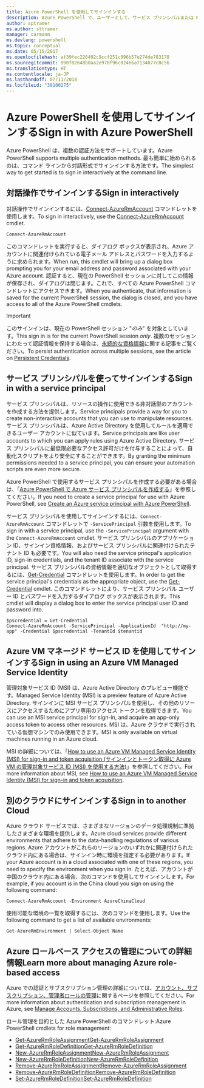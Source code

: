 ```yaml
---
title: Azure PowerShell を使用してサインインする
description: Azure PowerShell で、ユーザーとして、サービス プリンシパルまたは MSI を使用してサインインする方法。
author: sptramer
ms.author: sttramer
manager: carmonm
ms.devlang: powershell
ms.topic: conceptual
ms.date: 05/15/2017
ms.openlocfilehash: af39fec226492c9ccf251c996b57e274de783178
ms.sourcegitcommit: 990f82648b0aa2e970f96c02466a7134077c8c56
ms.translationtype: HT
ms.contentlocale: ja-JP
ms.lasthandoff: 07/11/2018
ms.locfileid: "38100275"
---
```

# <a name="sign-in-with-azure-powershell"></a><span data-ttu-id="7fbb7-103">Azure PowerShell を使用してサインインする</span><span class="sxs-lookup"><span data-stu-id="7fbb7-103">Sign in with Azure PowerShell</span></span>

<span data-ttu-id="7fbb7-104">Azure PowerShell は、複数の認証方法をサポートしています。</span><span class="sxs-lookup"><span data-stu-id="7fbb7-104">Azure PowerShell supports multiple authentication methods.</span></span> <span data-ttu-id="7fbb7-105">最も簡単に始められるのは、コマンド ラインから対話形式でサインインする方法です。</span><span class="sxs-lookup"><span data-stu-id="7fbb7-105">The simplest way to get started is to sign in interactively at the command line.</span></span>

## <a name="sign-in-interactively"></a><span data-ttu-id="7fbb7-106">対話操作でサインインする</span><span class="sxs-lookup"><span data-stu-id="7fbb7-106">Sign in interactively</span></span>

<span data-ttu-id="7fbb7-107">対話操作でサインインするには、[Connect-AzureRmAccount](/powershell/module/azurerm.profile/connect-azurermaccount) コマンドレットを使用します。</span><span class="sxs-lookup"><span data-stu-id="7fbb7-107">To sign in interactively, use the [Connect-AzureRmAccount](/powershell/module/azurerm.profile/connect-azurermaccount) cmdlet.</span></span>

```azurepowershell
Connect-AzureRmAccount
```

<span data-ttu-id="7fbb7-108">このコマンドレットを実行すると、ダイアログ ボックスが表示され、Azure アカウントに関連付けられている電子メール アドレスとパスワードを入力するように求められます。</span><span class="sxs-lookup"><span data-stu-id="7fbb7-108">When run, this cmdlet will bring up a dialog box prompting you for your email address and password associated with your Azure account.</span></span> <span data-ttu-id="7fbb7-109">認証すると、現在の PowerShell セッションに対してこの情報が保存され、ダイアログは閉じます。これで、すべての Azure PowerShell コマンドレットにアクセスできます。</span><span class="sxs-lookup"><span data-stu-id="7fbb7-109">When you authenticate, that information is saved for the current PowerShell session, the dialog is closed, and you have access to all of the Azure PowerShell cmdlets.</span></span>

> [!IMPORTANT]
> <span data-ttu-id="7fbb7-110">このサインインは、現在の PowerShell セッション "_のみ_" を対象としています。</span><span class="sxs-lookup"><span data-stu-id="7fbb7-110">This sign in is for the current PowerShell session _only_.</span></span> <span data-ttu-id="7fbb7-111">複数のセッションにわたって認証情報を保持する場合は、[永続的な資格情報](context-persistence.md)に関する記事をご覧ください。</span><span class="sxs-lookup"><span data-stu-id="7fbb7-111">To persist authentication across multiple sessions, see the article on [Persistent Credentials](context-persistence.md).</span></span>

## <a name="sign-in-with-a-service-principal"></a><span data-ttu-id="7fbb7-112">サービス プリンシパルを使ってサインインする</span><span class="sxs-lookup"><span data-stu-id="7fbb7-112">Sign in with a service principal</span></span>

<span data-ttu-id="7fbb7-113">サービス プリンシパルは、リソースの操作に使用できる非対話型のアカウントを作成する方法を提供します。</span><span class="sxs-lookup"><span data-stu-id="7fbb7-113">Service principals provide a way for you to create non-interactive accounts that you can use to manipulate resources.</span></span> <span data-ttu-id="7fbb7-114">サービス プリンシパルは、Azure Active Directory を使用してルールを適用できるユーザー アカウントに似ています。</span><span class="sxs-lookup"><span data-stu-id="7fbb7-114">Service principals are like user accounts to which you can apply rules using Azure Active Directory.</span></span> <span data-ttu-id="7fbb7-115">サービス プリンシパルに最低限必要なアクセス許可だけを付与することによって、自動化スクリプトをより安全にすることができます。</span><span class="sxs-lookup"><span data-stu-id="7fbb7-115">By granting the minimum permissions needed to a service principal, you can ensure your automation scripts are even more secure.</span></span>

<span data-ttu-id="7fbb7-116">Azure PowerShell で使用するサービス プリンシパルを作成する必要がある場合は、「[Azure PowerShell で Azure サービス プリンシパルを作成する](create-azure-service-principal-azureps.md)」を参照してください。</span><span class="sxs-lookup"><span data-stu-id="7fbb7-116">If you need to create a service principal for use with Azure PowerShell, see [Create an Azure service principal with Azure PowerShell](create-azure-service-principal-azureps.md).</span></span>

<span data-ttu-id="7fbb7-117">サービス プリンシパルを使用してサインインするには、`Connect-AzureRmAccount` コマンドレットで `-ServicePrincipal` 引数を使用します。</span><span class="sxs-lookup"><span data-stu-id="7fbb7-117">To sign in with a service principal, use the `-ServicePrincipal` argument with the `Connect-AzureRmAccount` cmdlet.</span></span> <span data-ttu-id="7fbb7-118">サービス プリンシパルのアプリケーション ID、サインイン資格情報、およびサービス プリンシパルに関連付けられたテナント ID も必要です。</span><span class="sxs-lookup"><span data-stu-id="7fbb7-118">You will also need the service princpal's application ID, sign-in credentials, and the tenant ID associate with the service principal.</span></span> <span data-ttu-id="7fbb7-119">サービス プリンシパルの資格情報を適切なオブジェクトとして取得するには、[Get-Credential](/powershell/module/microsoft.powershell.security/get-credential) コマンドレットを使用します。</span><span class="sxs-lookup"><span data-stu-id="7fbb7-119">In order to get the service principal's credentials as the appropriate object, use the [Get-Credential](/powershell/module/microsoft.powershell.security/get-credential) cmdlet.</span></span> <span data-ttu-id="7fbb7-120">このコマンドレットにより、サービス プリンシパル ユーザー ID とパスワードを入力するダイアログ ボックスが表示されます。</span><span class="sxs-lookup"><span data-stu-id="7fbb7-120">This cmdlet will display a dialog box to enter the service principal user ID and password into.</span></span>

```azurepowershell-interactive
$pscredential = Get-Credential
Connect-AzureRmAccount -ServicePrincipal -ApplicationId  "http://my-app" -Credential $pscredential -TenantId $tenantid
```

## <a name="sign-in-using-an-azure-vm-managed-service-identity"></a><span data-ttu-id="7fbb7-121">Azure VM マネージド サービス ID を使用してサインインする</span><span class="sxs-lookup"><span data-stu-id="7fbb7-121">Sign in using an Azure VM Managed Service Identity</span></span>

<span data-ttu-id="7fbb7-122">管理対象サービス ID (MSI) は、Azure Active Directory のプレビュー機能です。</span><span class="sxs-lookup"><span data-stu-id="7fbb7-122">Managed Service Identity (MSI) is a preview feature of Azure Active Directory.</span></span> <span data-ttu-id="7fbb7-123">サインインに MSI サービス プリンシパルを使用し、その他のリソースにアクセスするためにアプリ専用のアクセス トークンを取得できます。</span><span class="sxs-lookup"><span data-stu-id="7fbb7-123">You can use an MSI service principal for sign-in, and acquire an app-only access token to access other resources.</span></span> <span data-ttu-id="7fbb7-124">MSI は、Azure クラウドで実行されている仮想マシンでのみ使用できます。</span><span class="sxs-lookup"><span data-stu-id="7fbb7-124">MSI is only available on virtual machines running in an Azure cloud.</span></span>

<span data-ttu-id="7fbb7-125">MSI の詳細については、「[How to use an Azure VM Managed Service Identity (MSI) for sign-in and token acquisition (サインインとトークン取得に Azure VM の管理対象サービス ID (MSI) を使用する方法)](/azure/active-directory/msi-how-to-get-access-token-using-msi)」を参照してください。</span><span class="sxs-lookup"><span data-stu-id="7fbb7-125">For more information about MSI, see [How to use an Azure VM Managed Service Identity (MSI) for sign-in and token acquisition](/azure/active-directory/msi-how-to-get-access-token-using-msi).</span></span>

## <a name="sign-in-to-another-cloud"></a><span data-ttu-id="7fbb7-126">別のクラウドにサインインする</span><span class="sxs-lookup"><span data-stu-id="7fbb7-126">Sign in to another Cloud</span></span>

<span data-ttu-id="7fbb7-127">Azure クラウド サービスでは、さまざまなリージョンのデータ処理規制に準拠したさまざまな環境を提供します。</span><span class="sxs-lookup"><span data-stu-id="7fbb7-127">Azure cloud services provide different environments that adhere to the data-handling regulations of various regions.</span></span> <span data-ttu-id="7fbb7-128">Azure アカウントがこれらのリージョンのいずれかに関連付けられたクラウド内にある場合は、サインイン時に環境を指定する必要があります。</span><span class="sxs-lookup"><span data-stu-id="7fbb7-128">If your Azure account is in a cloud associated with one of these regions, you need to specify the environment when you sign in.</span></span> <span data-ttu-id="7fbb7-129">たとえば、アカウントが中国のクラウド内にある場合、次のコマンドを使用してサインインします。</span><span class="sxs-lookup"><span data-stu-id="7fbb7-129">For example, if you account is in the China cloud you sign on using the following command:</span></span>

```azurepowershell-interactive
Connect-AzureRmAccount -Environment AzureChinaCloud
```

<span data-ttu-id="7fbb7-130">使用可能な環境の一覧を取得するには、次のコマンドを使用します。</span><span class="sxs-lookup"><span data-stu-id="7fbb7-130">Use the following command to get a list of available environments:</span></span>

```azurepowershell-interactive
Get-AzureRmEnvironment | Select-Object Name
```

## <a name="learn-more-about-managing-azure-role-based-access"></a><span data-ttu-id="7fbb7-131">Azure ロールベース アクセスの管理についての詳細情報</span><span class="sxs-lookup"><span data-stu-id="7fbb7-131">Learn more about managing Azure role-based access</span></span>

<span data-ttu-id="7fbb7-132">Azure での認証とサブスクリプション管理の詳細については、[アカウント、サブスクリプション、管理者ロールの管理](/azure/active-directory/role-based-access-control-configure)に関するページを参照してください。</span><span class="sxs-lookup"><span data-stu-id="7fbb7-132">For more information about authentication and subscription management in Azure, see [Manage Accounts, Subscriptions, and Administrative Roles](/azure/active-directory/role-based-access-control-configure).</span></span>

<span data-ttu-id="7fbb7-133">ロール管理を目的とした Azure PowerShell のコマンドレット:</span><span class="sxs-lookup"><span data-stu-id="7fbb7-133">Azure PowerShell cmdlets for role management:</span></span>

* [<span data-ttu-id="7fbb7-134">Get-AzureRmRoleAssignment</span><span class="sxs-lookup"><span data-stu-id="7fbb7-134">Get-AzureRmRoleAssignment</span></span>](/powershell/module/AzureRM.Resources/Get-AzureRmRoleAssignment)
* [<span data-ttu-id="7fbb7-135">Get-AzureRmRoleDefinition</span><span class="sxs-lookup"><span data-stu-id="7fbb7-135">Get-AzureRmRoleDefinition</span></span>](/powershell/module/AzureRM.Resources/Get-AzureRmRoleDefinition)
* [<span data-ttu-id="7fbb7-136">New-AzureRmRoleAssignment</span><span class="sxs-lookup"><span data-stu-id="7fbb7-136">New-AzureRmRoleAssignment</span></span>](/powershell/module/AzureRM.Resources/New-AzureRmRoleAssignment)
* [<span data-ttu-id="7fbb7-137">New-AzureRmRoleDefinition</span><span class="sxs-lookup"><span data-stu-id="7fbb7-137">New-AzureRmRoleDefinition</span></span>](/powershell/module/AzureRM.Resources/New-AzureRmRoleDefinition)
* [<span data-ttu-id="7fbb7-138">Remove-AzureRmRoleAssignment</span><span class="sxs-lookup"><span data-stu-id="7fbb7-138">Remove-AzureRmRoleAssignment</span></span>](/powershell/module/AzureRM.Resources/Remove-AzureRmRoleAssignment)
* [<span data-ttu-id="7fbb7-139">Remove-AzureRmRoleDefinition</span><span class="sxs-lookup"><span data-stu-id="7fbb7-139">Remove-AzureRmRoleDefinition</span></span>](/powershell/module/AzureRM.Resources/Remove-AzureRmRoleDefinition)
* [<span data-ttu-id="7fbb7-140">Set-AzureRmRoleDefinition</span><span class="sxs-lookup"><span data-stu-id="7fbb7-140">Set-AzureRmRoleDefinition</span></span>](/powershell/moduel/AzureRM.Resources/Set-AzureRmRoleDefinition)
